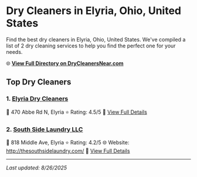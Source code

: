 # Dry Cleaners in Elyria, Ohio, United States

Find the best dry cleaners in Elyria, Ohio, United States. We've compiled a list of 2 dry cleaning services to help you find the perfect one for your needs.

🌐 **[View Full Directory on DryCleanersNear.com](https://drycleanersnear.com/city/US/Ohio/Elyria)**

## Top Dry Cleaners

### 1. [Elyria Dry Cleaners](https://drycleanersnear.com/dryCleaner/6875b6a59b5c02c2ea2780e3/elyria-dry-cleaners)
📍 470 Abbe Rd N, Elyria
⭐ Rating: 4.5/5
🔗 [View Full Details](https://drycleanersnear.com/dryCleaner/6875b6a59b5c02c2ea2780e3/elyria-dry-cleaners)

### 2. [South Side Laundry LLC](https://drycleanersnear.com/dryCleaner/6875b6479b5c02c2ea277e1c/south-side-laundry-llc)
📍 818 Middle Ave, Elyria
⭐ Rating: 4.2/5
🌐 Website: http://thesouthsidelaundry.com/
🔗 [View Full Details](https://drycleanersnear.com/dryCleaner/6875b6479b5c02c2ea277e1c/south-side-laundry-llc)


---

*Last updated: 8/26/2025*
